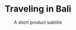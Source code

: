 ---
layout: product-guides
title: Traveling in Bali
subtitle: A short product subtitle
description: lorem Enim ut consectetur ad non ad duis aute excepteur labore. Et nisi ipsum aliquip sit reprehenderit adipisicing eiusmod irure nulla nulla. Proident et cillum laboris dolor. Aliqua ut ullamco elit labore. Commodo adipisicing incididunt sint fugiat Lorem anim eu. Veniam officia id excepteur mollit esse ipsum sunt occaecat sunt mollit.
price: $35

featured-image: /uploads/travel/blog-bg-16.jpg
---
